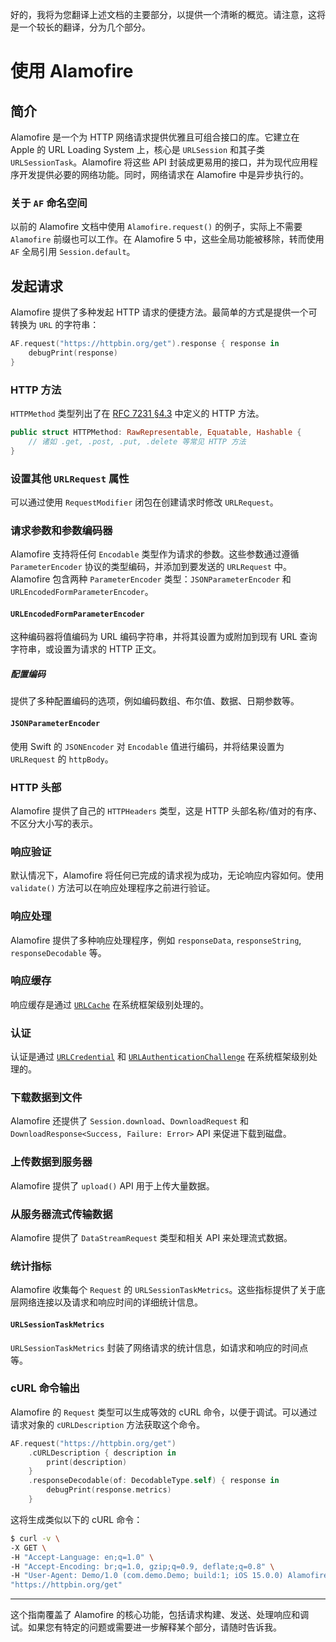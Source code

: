 好的，我将为您翻译上述文档的主要部分，以提供一个清晰的概览。请注意，这将是一个较长的翻译，分为几个部分。

# 使用 Alamofire

## 简介
Alamofire 是一个为 HTTP 网络请求提供优雅且可组合接口的库。它建立在 Apple 的 URL Loading System 上，核心是 `URLSession` 和其子类 `URLSessionTask`。Alamofire 将这些 API 封装成更易用的接口，并为现代应用程序开发提供必要的网络功能。同时，网络请求在 Alamofire 中是异步执行的。

### 关于 `AF` 命名空间
以前的 Alamofire 文档中使用 `Alamofire.request()` 的例子，实际上不需要 `Alamofire` 前缀也可以工作。在 Alamofire 5 中，这些全局功能被移除，转而使用 `AF` 全局引用 `Session.default`。

## 发起请求
Alamofire 提供了多种发起 HTTP 请求的便捷方法。最简单的方式是提供一个可转换为 `URL` 的字符串：

```swift
AF.request("https://httpbin.org/get").response { response in
    debugPrint(response)
}
```

### HTTP 方法
`HTTPMethod` 类型列出了在 [RFC 7231 §4.3](https://tools.ietf.org/html/rfc7231#section-4.3) 中定义的 HTTP 方法。

```swift
public struct HTTPMethod: RawRepresentable, Equatable, Hashable {
    // 诸如 .get, .post, .put, .delete 等常见 HTTP 方法
}
```

### 设置其他 `URLRequest` 属性
可以通过使用 `RequestModifier` 闭包在创建请求时修改 `URLRequest`。

### 请求参数和参数编码器
Alamofire 支持将任何 `Encodable` 类型作为请求的参数。这些参数通过遵循 `ParameterEncoder` 协议的类型编码，并添加到要发送的 `URLRequest` 中。Alamofire 包含两种 `ParameterEncoder` 类型：`JSONParameterEncoder` 和 `URLEncodedFormParameterEncoder`。

#### `URLEncodedFormParameterEncoder`
这种编码器将值编码为 URL 编码字符串，并将其设置为或附加到现有 URL 查询字符串，或设置为请求的 HTTP 正文。

##### 配置编码
提供了多种配置编码的选项，例如编码数组、布尔值、数据、日期参数等。

#### `JSONParameterEncoder`
使用 Swift 的 `JSONEncoder` 对 `Encodable` 值进行编码，并将结果设置为 `URLRequest` 的 `httpBody`。

### HTTP 头部
Alamofire 提供了自己的 `HTTPHeaders` 类型，这是 HTTP 头部名称/值对的有序、不区分大小写的表示。

### 响应验证
默认情况下，Alamofire 将任何已完成的请求视为成功，无论响应内容如何。使用 `validate()` 方法可以在响应处理程序之前进行验证。

### 响应处理
Alamofire 提供了多种响应处理程序，例如 `responseData`, `responseString`, `responseDecodable` 等。

### 响应缓存
响应缓存是通过 [`URLCache`](https://developer.apple.com/reference/foundation/urlcache) 在系统框架级别处理的。

### 认证
认证是通过 [`URLCredential`](https://developer.apple.com/reference/foundation/nsurlcredential) 和 [`URLAuthenticationChallenge`](https://developer.apple.com/reference/foundation/urlauthenticationchallenge) 在系统框架级别处理的。

### 下载数据到文件
Alamofire 还提供了 `Session.download`、`DownloadRequest` 和 `DownloadResponse<Success, Failure: Error>` API 来促进下载到磁盘。

### 上传数据到服务器
Alamofire 提供了 `upload()` API 用于上传大量数据。

### 从服务器流式传输数据
Alamofire 提供了 `DataStreamRequest` 类型和相关 API 来处理流式数据。

### 统计指标
Alamofire 收集每个 `Request` 的 `URLSessionTaskMetrics`。这些指标提供了关于底层网络连接以及请求和响应时间的详细统计信息。

#### `URLSessionTaskMetrics`
`URLSessionTaskMetrics` 封装了网络请求的统计信息，如请求和响应的时间点等。

### cURL 命令输出
Alamofire 的 `Request` 类型可以生成等效的 cURL 命令，以便于调试。可以通过请求对象的 `cURLDescription` 方法获取这个命令。

```swift
AF.request("https://httpbin.org/get")
    .cURLDescription { description in
        print(description)
    }
    .responseDecodable(of: DecodableType.self) { response in
        debugPrint(response.metrics)
    }
```

这将生成类似以下的 cURL 命令：

```bash
$ curl -v \
-X GET \
-H "Accept-Language: en;q=1.0" \
-H "Accept-Encoding: br;q=1.0, gzip;q=0.9, deflate;q=0.8" \
-H "User-Agent: Demo/1.0 (com.demo.Demo; build:1; iOS 15.0.0) Alamofire/1.0" \
"https://httpbin.org/get"
```

---

这个指南覆盖了 Alamofire 的核心功能，包括请求构建、发送、处理响应和调试。如果您有特定的问题或需要进一步解释某个部分，请随时告诉我。
